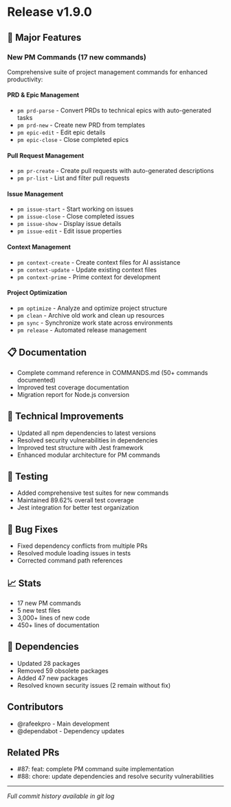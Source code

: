 # Release v1.9.0

## 🎉 Major Features

### New PM Commands (17 new commands)
Comprehensive suite of project management commands for enhanced productivity:

#### PRD & Epic Management
- `pm prd-parse` - Convert PRDs to technical epics with auto-generated tasks
- `pm prd-new` - Create new PRD from templates
- `pm epic-edit` - Edit epic details
- `pm epic-close` - Close completed epics

#### Pull Request Management  
- `pm pr-create` - Create pull requests with auto-generated descriptions
- `pm pr-list` - List and filter pull requests

#### Issue Management
- `pm issue-start` - Start working on issues
- `pm issue-close` - Close completed issues
- `pm issue-show` - Display issue details
- `pm issue-edit` - Edit issue properties

#### Context Management
- `pm context-create` - Create context files for AI assistance
- `pm context-update` - Update existing context files
- `pm context-prime` - Prime context for development

#### Project Optimization
- `pm optimize` - Analyze and optimize project structure
- `pm clean` - Archive old work and clean up resources
- `pm sync` - Synchronize work state across environments
- `pm release` - Automated release management

## 📋 Documentation
- Complete command reference in COMMANDS.md (50+ commands documented)
- Improved test coverage documentation
- Migration report for Node.js conversion

## 🔧 Technical Improvements
- Updated all npm dependencies to latest versions
- Resolved security vulnerabilities in dependencies
- Improved test structure with Jest framework
- Enhanced modular architecture for PM commands

## 🧪 Testing
- Added comprehensive test suites for new commands
- Maintained 89.62% overall test coverage
- Jest integration for better test organization

## 🐛 Bug Fixes
- Fixed dependency conflicts from multiple PRs
- Resolved module loading issues in tests
- Corrected command path references

## 📈 Stats
- 17 new PM commands
- 5 new test files
- 3,000+ lines of new code
- 450+ lines of documentation

## 🔄 Dependencies
- Updated 28 packages
- Removed 59 obsolete packages
- Added 47 new packages
- Resolved known security issues (2 remain without fix)

## Contributors
- @rafeekpro - Main development
- @dependabot - Dependency updates

## Related PRs
- #87: feat: complete PM command suite implementation
- #88: chore: update dependencies and resolve security vulnerabilities

---
*Full commit history available in git log*

